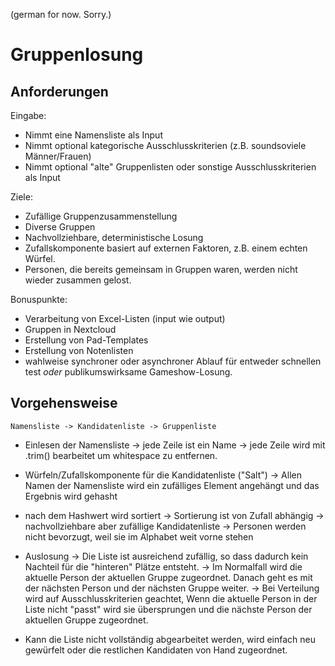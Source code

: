 (german for now. Sorry.)

# Gruppenlosung

## Anforderungen

Eingabe:

* Nimmt eine Namensliste als Input
* Nimmt optional kategorische Ausschlusskriterien (z.B. soundsoviele Männer/Frauen)
* Nimmt optional "alte" Gruppenlisten oder sonstige Ausschlusskriterien als Input

Ziele:

* Zufällige Gruppenzusammenstellung
* Diverse Gruppen
* Nachvollziehbare, deterministische Losung
* Zufallskomponente basiert auf externen Faktoren, z.B. einem echten Würfel.
* Personen, die bereits gemeinsam in Gruppen waren, werden nicht wieder zusammen gelost.

Bonuspunkte:

* Verarbeitung von Excel-Listen (input wie output)
* Gruppen in Nextcloud
* Erstellung von Pad-Templates
* Erstellung von Notenlisten
* wahlweise synchroner oder asynchroner Ablauf für entweder schnellen test _oder_ publikumswirksame Gameshow-Losung.


## Vorgehensweise

```
Namensliste -> Kandidatenliste -> Gruppenliste
```

* Einlesen der Namensliste
  -> jede Zeile ist ein Name
  -> jede Zeile wird mit .trim() bearbeitet um whitespace zu entfernen.

* Würfeln/Zufallskomponente für die Kandidatenliste ("Salt")
  -> Allen Namen der Namensliste wird ein zufälliges Element angehängt und das Ergebnis wird gehasht

* nach dem Hashwert wird sortiert
  -> Sortierung ist von Zufall abhängig
  -> nachvollziehbare aber zufällige Kandidatenliste
  -> Personen werden nicht bevorzugt, weil sie im Alphabet weit vorne stehen

* Auslosung
  -> Die Liste ist ausreichend zufällig, so dass dadurch kein Nachteil für die "hinteren" Plätze entsteht.
  -> Im Normalfall wird die aktuelle Person der aktuellen Gruppe zugeordnet. Danach geht es mit der nächsten Person und der nächsten Gruppe weiter.
  -> Bei Verteilung wird auf Ausschlusskriterien geachtet, Wenn die aktuelle Person in der Liste nicht "passt" wird sie übersprungen und die nächste Person der aktuellen Gruppe zugeordnet.

* Kann die Liste nicht vollständig abgearbeitet werden, wird einfach neu gewürfelt oder die restlichen Kandidaten von Hand zugeordnet.
